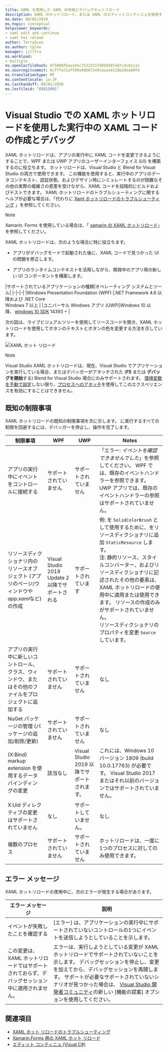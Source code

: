 ```yaml
---
title: XAML を使用した XAML の作成とデバッグホットリロード
description: XAML のホットリロード、または XAML のエディットコンティニュを使用すると、アプリの実行中に XAML コードを変更できます。
ms.date: 08/05/2019
ms.topic: conceptual
helpviewer_keywords:
- xaml edit and continue
- xaml hot reload
author: TerryGLee
ms.author: tglee
manager: jillfra
ms.workload:
- multiple
ms.openlocfilehash: 875608fbaa2e5c7532371fd95858fe87cdc81ca1
ms.sourcegitcommit: 6cfffa72af599a9d667249caaaa411bb28ea69fd
ms.translationtype: MT
ms.contentlocale: ja-JP
ms.lasthandoff: 09/02/2020
ms.locfileid: "85815891"
---
```

# <a name="write-and-debug-running-xaml-code-with-xaml-hot-reload-in-visual-studio"></a>Visual Studio での XAML ホットリロードを使用した実行中の XAML コードの作成とデバッグ

XAML ホットリロードは、アプリの実行中に XAML コードを変更できるようにすることで、WPF または UWP アプリのユーザーインターフェイス (UI) を構築するのに役立ちます。 ホットリロードは、Visual Studio と Blend for Visual Studio の両方で使用できます。 この機能を使用すると、実行中のアプリのデータコンテキスト、認証状態、およびデザイン時にシミュレートするのが困難なその他の実際の複雑さの恩恵を受けながら、XAML コードを段階的にビルドおよびテストできます。 XAML ホットリロードのトラブルシューティングに関するヘルプが必要な場合は、「代わりに [Xaml ホットリロードのトラブルシューティング](xaml-hot-reload-troubleshooting.md) 」を参照してください。

> [!NOTE]
> Xamarin. Forms を使用している場合は、「 [xamarin の XAML ホットリロード](/xamarin/xamarin-forms/xaml/hot-reload)」を参照してください。

XAML ホットリロードは、次のような場合に特に役立ちます。

* アプリがデバッグモードで起動された後に、XAML コードで見つかった UI の問題を修正します。

* アプリのランタイムコンテキストを活用しながら、開発中のアプリ用の新しい UI コンポーネントを構築します。

|サポートされているアプリケーションの種類|オペレーティング システムとツール|
|-|-|-|
|Windows Presentation Foundation (WPF) |.NET Framework 4.6 以降および .NET Core</br>Windows 7 以上 |
|ユニバーサル Windows アプリ (UWP)|Windows 10 以降、 [windows 10 SDK](https://developer.microsoft.com/windows/downloads/windows-10-sdk) 14393 + |

次の図は、ライブビジュアルツリーを使用してソースコードを開き、XAML ホットリロードを使用してボタンのテキストとボタンの色を変更する方法を示しています。

![XAML ホット リロード](../debugger/media/xaml-hot-reload-using.gif)

> [!NOTE]
> Visual Studio XAML ホットリロードは、現在、Visual Studio でアプリケーションを実行している場合、またはデバッガーがアタッチされた (**F5** または **デバッグを開始**する) Blend for Visual Studio 場合にのみサポートされます。 [環境変数を手動で設定](xaml-hot-reload-troubleshooting.md#verify-that-you-use-start-debugging-rather-than-attach-to-process)しない限り、[プロセスへのアタッチ](../debugger/attach-to-running-processes-with-the-visual-studio-debugger.md)を使用してこのエクスペリエンスを有効にすることはできません。

## <a name="known-limitations"></a>既知の制限事項

XAML ホットリロードの既知の制限事項を次に示します。 に実行するすべての制限を回避するには、デバッガーを停止し、操作を完了します。

|制限事項|WPF|UWP|Notes|
|-|-|-|-|
|アプリの実行中にイベントをコントロールに接続する|サポートされていません|サポートされていません|「エラー: *イベントを確認できませんでした*」を参照してください。 WPF では、既存のイベントハンドラーを参照できます。 UWP アプリでは、既存のイベントハンドラーの参照はサポートされていません。|
|リソースディクショナリ内のリソースオブジェクト (アプリのページ/ウィンドウや*app.xaml*など) の作成|Visual Studio 2019 Update 2 以降でサポートされる|サポートされています|例: を `SolidColorBrush` として使用するために、をリソースディクショナリに追加 `StaticResource` します。</br>注: 静的リソース、スタイルコンバーター、およびリソースディクショナリに記述されたその他の要素は、XAML ホットリロードの使用中に適用または使用できます。 リソースの作成のみがサポートされていません。</br> リソースディクショナリのプロパティを変更 `Source` しています。|
|アプリの実行中に新しいコントロール、クラス、ウィンドウ、またはその他のファイルをプロジェクトに追加する|サポートされていません|サポートされていません|なし|
|NuGet パッケージの管理 (パッケージの追加/削除/更新)|サポートされていません|サポートされていません|なし|
|{X:Bind} markup extension を使用するデータバインディングの変更|該当なし|Visual Studio 2019 以降でサポートされます。|これには、Windows 10 バージョン 1809 (build 10.0.17763) が必要です。 Visual Studio 2017 またはそれ以前のバージョンではサポートされていません。|
|X:Uid ディレクティブの変更はサポートされていません|なし|サポートしていません。|なし|
|複数のプロセス | サポートされていません | サポートされていません | ホットリロードは、一度に1つのプロセスに対してのみ使用できます。 |

## <a name="error-messages"></a>エラー メッセージ

XAML ホットリロードの使用中に、次のエラーが発生する場合があります。

|エラー メッセージ|説明|
|-|-|
|イベントが失敗したことを確認する|[エラー] は、アプリケーションの実行中にサポートされていないコントロールの1つにイベントを送信しようとしていることを示します。|
|この変更は、XAML ホットリロードではサポートされておらず、デバッグセッション中に適用されません。|エラーは、実行しようとしている変更が XAML ホットリロードでサポートされていないことを示します。 デバッグセッションを停止し、変更を加えてから、デバッグセッションを再開します。 サポートが必要なサポートされていないシナリオが見つかった場合は、 [Visual Studio 開発者コミュニティ](https://developercommunity.visualstudio.com/spaces/8/index.html)の新しい [機能の提案] オプションを使用してください。 |

## <a name="see-also"></a>関連項目

* [XAML ホット リロードのトラブルシューティング](xaml-hot-reload-troubleshooting.md)
* [Xamarin.Forms 用の XAML ホット リロード](/xamarin/xamarin-forms/xaml/hot-reload)
* [エディット コンティニュ (Visual C#)](../debugger/edit-and-continue-visual-csharp.md)
